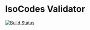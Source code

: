 # IsoCodes Validator

[![Build Status](https://travis-ci.org/Soullivaneuh/IsoCodesValidator.svg?branch=master)](https://travis-ci.org/Soullivaneuh/IsoCodesValidator)
